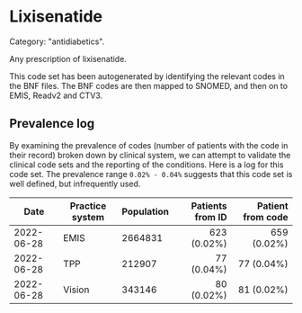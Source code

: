 # Lixisenatide

Category: "antidiabetics".

Any prescription of lixisenatide.

This code set has been autogenerated by identifying the relevant codes in the BNF files. The BNF codes are then mapped to SNOMED, and then on to EMIS, Readv2 and CTV3.

## Prevalence log

By examining the prevalence of codes (number of patients with the code in their record) broken down by clinical system, we can attempt to validate the clinical code sets and the reporting of the conditions. Here is a log for this code set. The prevalence range `0.02% - 0.04%` suggests that this code set is well defined, but infrequently used.

| Date       | Practice system | Population | Patients from ID | Patient from code |
| ---------- | --------------- | ---------- | ---------------: | ----------------: |
| 2022-06-28 | EMIS            | 2664831    |      623 (0.02%) |       659 (0.02%) |
| 2022-06-28 | TPP             | 212907     |       77 (0.04%) |        77 (0.04%) |
| 2022-06-28 | Vision          | 343146     |       80 (0.02%) |        81 (0.02%) |

